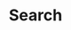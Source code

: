 ---
title: "Search"
slug: "search"
layout: "search"
outputs:
    - html
    - json
comments: false
license: false
menu:
    main:
        weight: -90
        params: 
            icon: search
---